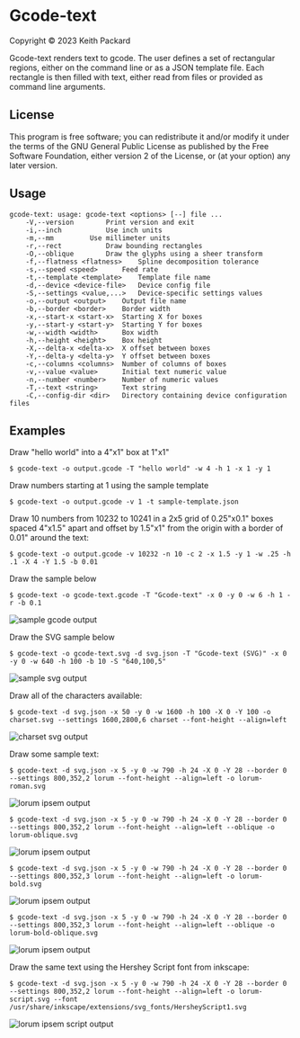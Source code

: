# Gcode-text
Copyright © 2023 Keith Packard

Gcode-text renders text to gcode. The user defines a set of
rectangular regions, either on the command line or as a JSON template
file. Each rectangle is then filled with text, either read from files
or provided as command line arguments.

## License

This program is free software; you can redistribute it and/or modify
it under the terms of the GNU General Public License as published by
the Free Software Foundation, either version 2 of the License, or
(at your option) any later version.

## Usage

	gcode-text: usage: gcode-text <options> [--] file ...
	    -V,--version		Print version and exit
	    -i,--inch			Use inch units
	    -m,--mm			Use millimeter units
	    -r,--rect			Draw bounding rectangles
	    -O,--oblique		Draw the glyphs using a sheer transform
	    -f,--flatness <flatness>	Spline decomposition tolerance
	    -s,--speed <speed>		Feed rate
	    -t,--template <template>	Template file name
	    -d,--device <device-file>   Device config file
	    -S,--settings <value,...>   Device-specific settings values
	    -o,--output <output>	Output file name
	    -b,--border <border>	Border width
	    -x,--start-x <start-x>	Starting X for boxes
	    -y,--start-y <start-y>	Starting Y for boxes
	    -w,--width <width>		Box width
	    -h,--height <height>	Box height
	    -X,--delta-x <delta-x>	X offset between boxes
	    -Y,--delta-y <delta-y>	Y offset between boxes
	    -c,--columns <columns>	Number of columns of boxes
	    -v,--value <value>		Initial text numeric value
	    -n,--number <number>	Number of numeric values
	    -T,--text <string>		Text string
	    -C,--config-dir <dir>	Directory containing device configuration files

## Examples

Draw "hello world" into a 4"x1" box at 1"x1"

	$ gcode-text -o output.gcode -T "hello world" -w 4 -h 1 -x 1 -y 1

Draw numbers starting at 1 using the sample template

	$ gcode-text -o output.gcode -v 1 -t sample-template.json

Draw 10 numbers from 10232 to 10241 in a 2x5 grid of 0.25"x0.1" boxes
spaced 4"x1.5" apart and offset by 1.5"x1" from the origin with a
border of 0.01" around the text:

	$ gcode-text -o output.gcode -v 10232 -n 10 -c 2 -x 1.5 -y 1 -w .25 -h .1 -X 4 -Y 1.5 -b 0.01

Draw the sample below

	$ gcode-text -o gcode-text.gcode -T "Gcode-text" -x 0 -y 0 -w 6 -h 1 -r -b 0.1

![sample gcode output](https://github.com/keith-packard/gcode-text/raw/main/gcode-text.png)
 
Draw the SVG sample below

	$ gcode-text -o gcode-text.svg -d svg.json -T "Gcode-text (SVG)" -x 0 -y 0 -w 640 -h 100 -b 10 -S "640,100,5"

![sample svg output](https://github.com/keith-packard/gcode-text/raw/main/gcode-text.svg)

Draw all of the characters available:

	$ gcode-text -d svg.json -x 50 -y 0 -w 1600 -h 100 -X 0 -Y 100 -o charset.svg --settings 1600,2800,6 charset --font-height --align=left

![charset svg output](https://github.com/keith-packard/gcode-text/raw/main/charset.svg)

Draw some sample text:

	$ gcode-text -d svg.json -x 5 -y 0 -w 790 -h 24 -X 0 -Y 28 --border 0 --settings 800,352,2 lorum --font-height --align=left -o lorum-roman.svg

![lorum ipsem output](https://github.com/keith-packard/gcode-text/raw/main/lorum-roman.svg)
 
	$ gcode-text -d svg.json -x 5 -y 0 -w 790 -h 24 -X 0 -Y 28 --border 0 --settings 800,352,2 lorum --font-height --align=left --oblique -o lorum-oblique.svg

![lorum ipsem output](https://github.com/keith-packard/gcode-text/raw/main/lorum-oblique.svg)

	$ gcode-text -d svg.json -x 5 -y 0 -w 790 -h 24 -X 0 -Y 28 --border 0 --settings 800,352,3 lorum --font-height --align=left -o lorum-bold.svg

![lorum ipsem output](https://github.com/keith-packard/gcode-text/raw/main/lorum-bold.svg)
 
	$ gcode-text -d svg.json -x 5 -y 0 -w 790 -h 24 -X 0 -Y 28 --border 0 --settings 800,352,3 lorum --font-height --align=left --oblique -o lorum-bold-oblique.svg

![lorum ipsem output](https://github.com/keith-packard/gcode-text/raw/main/lorum-bold-oblique.svg)
 
Draw the same text using the Hershey Script font from inkscape:

	$ gcode-text -d svg.json -x 5 -y 0 -w 790 -h 24 -X 0 -Y 28 --border 0 --settings 800,352,2 lorum --font-height --align=left -o lorum-script.svg --font /usr/share/inkscape/extensions/svg_fonts/HersheyScript1.svg

![lorum ipsem script output](https://github.com/keith-packard/gcode-text/raw/main/lorum-script.svg)
